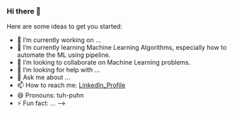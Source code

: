 ### Hi there 👋

Here are some ideas to get you started:

- 🔭 I’m currently working on ...
- 🌱 I’m currently learning Machine Learning Algorithms, especially how to automate the ML using pipeline.
- 👯 I’m looking to collaborate on Machine Learning problems.
- 🤔 I’m looking for help with ...
- 💬 Ask me about ...
- 📫 How to reach me: [LinkedIn_Profile](https://www.linkedin.com/in/tapanhpandya/)
- 😄 Pronouns: tuh-puhn
- ⚡ Fun fact: ...
-->
